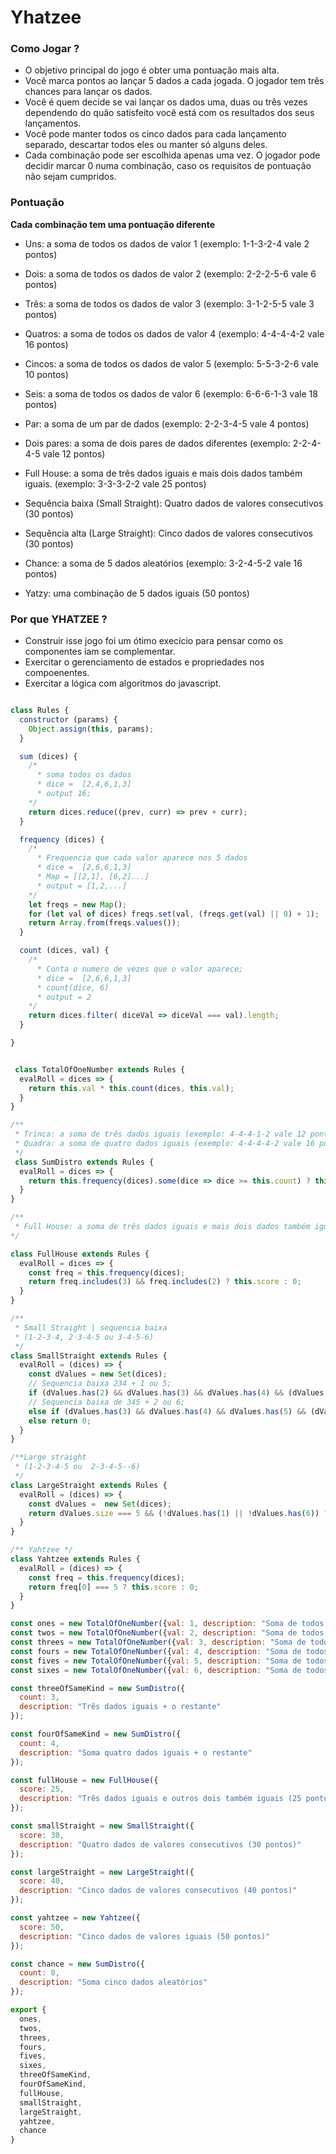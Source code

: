 <igm src="https://drive.google.com/file/d/1pKXSBa1xrUsJBUraPynwq3KsG0Yq1e4e/view?usp=share_link" alt="Yahtzee"/>

# Yhatzee

### Como Jogar ? 

- O objetivo principal do jogo é obter uma pontuação mais alta.
- Você marca pontos ao lançar 5 dados a cada jogada. O jogador tem três chances para lançar os dados.
- Você é quem decide se vai lançar os dados uma, duas ou três vezes dependendo do quão satisfeito você está com os resultados dos seus lançamentos.
- Você pode manter todos os cinco dados para cada lançamento separado, descartar todos eles ou manter só alguns deles.
- Cada combinação pode ser escolhida apenas uma vez. O jogador pode decidir marcar 0 numa combinação, caso os requisitos de pontuação não sejam cumpridos.

### Pontuação

**Cada combinação tem uma pontuação diferente**

- Uns: a soma de todos os dados de valor 1 (exemplo: 1-1-3-2-4 vale 2 pontos)
- Dois: a soma de todos os dados de valor 2 (exemplo: 2-2-2-5-6 vale 6 pontos) 
- Três: a soma de todos os dados de valor 3 (exemplo: 3-1-2-5-5 vale 3 pontos)
- Quatros: a soma de todos os dados de valor 4 (exemplo: 4-4-4-4-2 vale 16 pontos)
- Cincos: a soma de todos os dados de valor 5 (exemplo: 5-5-3-2-6 vale 10 pontos)
- Seis: a soma de todos os dados de valor 6 (exemplo: 6-6-6-1-3 vale 18 pontos)

- Par: a soma de um par de dados (exemplo: 2-2-3-4-5 vale 4 pontos)
- Dois pares: a soma de dois pares de dados diferentes (exemplo: 2-2-4-4-5 vale 12 pontos)
- Full House: a soma de três dados iguais e mais dois dados também iguais. (exemplo: 3-3-3-2-2 vale 25 pontos)
- Sequência baixa (Small Straight): Quatro dados de valores consecutivos (30 pontos)
- Sequência alta (Large Straight): Cinco dados de valores consecutivos (30 pontos)
- Chance: a soma de 5 dados aleatórios (exemplo: 3-2-4-5-2 vale 16 pontos)
- Yatzy: uma combinação de 5 dados iguais (50 pontos)

### Por que YHATZEE ? 

- Construir isse jogo foi um ótimo execício para pensar como os componentes iam se complementar.
- Exercitar o gerenciamento de estados e propriedades nos compoenentes. 
- Exercitar a lógica com algoritmos do javascript.

```JavaScript

class Rules {
  constructor (params) {
    Object.assign(this, params);
  }

  sum (dices) {
    /* 
      * soma todos os dados
      * dice =  [2,4,6,1,3]
      * output 16;
    */  
    return dices.reduce((prev, curr) => prev + curr); 
  }

  frequency (dices) {
    /* 
      * Frequencia que cada valor aparece nos 5 dados
      * dice =  [2,6,6,1,3]
      * Map = [[2,1], [6,2]...]
      * output = [1,2,...]
    */ 
    let freqs = new Map();
    for (let val of dices) freqs.set(val, (freqs.get(val) || 0) + 1);
    return Array.from(freqs.values()); 
  }

  count (dices, val) {
    /* 
      * Conta o numero de vezes que o valor aparece; 
      * dice =  [2,6,6,1,3]
      * count(dice, 6)
      * output = 2
    */ 
    return dices.filter( diceVal => diceVal === val).length;
  }

}


 class TotalOfOneNumber extends Rules {
  evalRoll = dices => {
    return this.val * this.count(dices, this.val); 
  }
}

/**
 * Trinca: a soma de três dados iguais (exemplo: 4-4-4-1-2 vale 12 pontos)
 * Quadra: a soma de quatro dados iguais (exemplo: 4-4-4-4-2 vale 16 pontos)
 */
 class SumDistro extends Rules {
  evalRoll = dices => {
    return this.frequency(dices).some(dice => dice >= this.count) ? this.sum(dices) : 0; 
  }
}

/**
 * Full House: a soma de três dados iguais e mais dois dados também iguais. (exemplo: 3-3-3-2-2 vale 13 pontos)
*/

class FullHouse extends Rules {
  evalRoll = dices => {
    const freq = this.frequency(dices);
    return freq.includes(3) && freq.includes(2) ? this.score : 0;
  }
}

/**
 * Small Straight | sequencia baixa 
 * (1-2-3-4, 2-3-4-5 ou 3-4-5-6)
 */
class SmallStraight extends Rules {
  evalRoll = (dices) => {
    const dValues = new Set(dices);
    // Sequencia baixa 234 + 1 ou 5; 
    if (dValues.has(2) && dValues.has(3) && dValues.has(4) && (dValues.has(1) || dValues.has(5)) ) return this.score;
    // Sequencia baixa de 345 + 2 ou 6; 
    else if (dValues.has(3) && dValues.has(4) && dValues.has(5) && (dValues.has(2) || dValues.has(6)) ) return this.score;
    else return 0;
  }
}

/**Large straight
 * (1-2-3-4-5 ou  2-3-4-5--6)
 */
class LargeStraight extends Rules {
  evalRoll = (dices) => {
    const dValues =  new Set(dices);
    return dValues.size === 5 && (!dValues.has(1) || !dValues.has(6)) ? this.score : 0;
  }
}

/** Yahtzee */
class Yahtzee extends Rules {
  evalRoll = (dices) => {
    const freq = this.frequency(dices);
    return freq[0] === 5 ? this.score : 0; 
  }
}

const ones = new TotalOfOneNumber({val: 1, description: "Soma de todos os dados de valor 1"});
const twos = new TotalOfOneNumber({val: 2, description: "Soma de todos os dados de valor 2"});
const threes = new TotalOfOneNumber({val: 3, description: "Soma de todos os dados de valor 3"});
const fours = new TotalOfOneNumber({val: 4, description: "Soma de todos os dados de valor 4"});
const fives = new TotalOfOneNumber({val: 5, description: "Soma de todos os dados de valor 5"});
const sixes = new TotalOfOneNumber({val: 6, description: "Soma de todos os dados de valor 6"});

const threeOfSameKind = new SumDistro({
  count: 3,
  description: "Três dados iguais + o restante"
});

const fourOfSameKind = new SumDistro({
  count: 4, 
  description: "Soma quatro dados iguais + o restante"
});

const fullHouse = new FullHouse({
  score: 25,
  description: "Três dados iguais e outros dois também iguais (25 pontos)"
});

const smallStraight = new SmallStraight({
  score: 30,
  description: "Quatro dados de valores consecutivos (30 pontos)"
});

const largeStraight = new LargeStraight({
  score: 40,
  description: "Cinco dados de valores consecutivos (40 pontos)"
});

const yahtzee = new Yahtzee({
  score: 50,
  description: "Cinco dados de valores iguais (50 pontos)"
});

const chance = new SumDistro({ 
  count: 0, 
  description: "Soma cinco dados aleatórios"
});

export {
  ones,
  twos,
  threes,
  fours,
  fives,
  sixes,
  threeOfSameKind,
  fourOfSameKind,
  fullHouse,
  smallStraight,
  largeStraight,
  yahtzee,
  chance
}
```